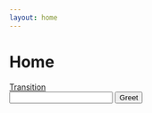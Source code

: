 ```yaml
---
layout: home
---
```


<div id='home'>
  <h1>Home</h1>
  <a href='/transition'>Transition</a>

  <div class='absolute top-1/4 left-1/4 md:top-1/2 w-1/2' data-controller="hello">
    <input class='text-black' data-target="hello.name" type="text">
    <button data-action="click->hello#greet">Greet</button>
  </div>
</div>
